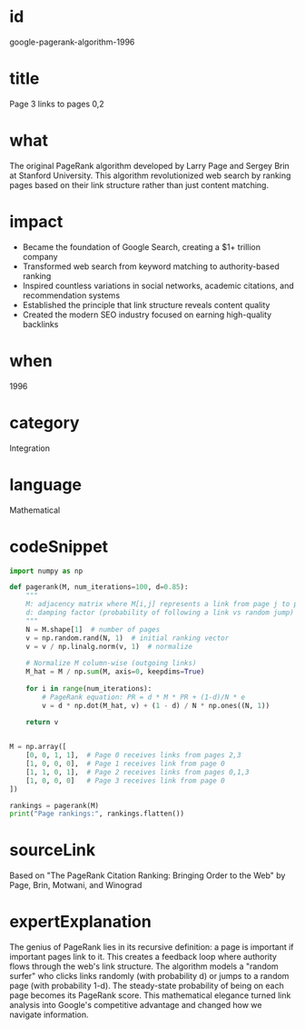 # id
google-pagerank-algorithm-1996

# title
Page 3 links to pages 0,2

# what
The original PageRank algorithm developed by Larry Page and Sergey Brin at Stanford University. This algorithm revolutionized web search by ranking pages based on their link structure rather than just content matching.

# impact
- Became the foundation of Google Search, creating a $1+ trillion company
- Transformed web search from keyword matching to authority-based ranking
- Inspired countless variations in social networks, academic citations, and recommendation systems
- Established the principle that link structure reveals content quality
- Created the modern SEO industry focused on earning high-quality backlinks

# when
1996

# category
Integration

# language
Mathematical

# codeSnippet
```python
import numpy as np

def pagerank(M, num_iterations=100, d=0.85):
    """
    M: adjacency matrix where M[i,j] represents a link from page j to page i
    d: damping factor (probability of following a link vs random jump)
    """
    N = M.shape[1]  # number of pages
    v = np.random.rand(N, 1)  # initial ranking vector
    v = v / np.linalg.norm(v, 1)  # normalize
    
    # Normalize M column-wise (outgoing links)
    M_hat = M / np.sum(M, axis=0, keepdims=True)
    
    for i in range(num_iterations):
        # PageRank equation: PR = d * M * PR + (1-d)/N * e
        v = d * np.dot(M_hat, v) + (1 - d) / N * np.ones((N, 1))
    
    return v


M = np.array([
    [0, 0, 1, 1],  # Page 0 receives links from pages 2,3
    [1, 0, 0, 0],  # Page 1 receives link from page 0
    [1, 1, 0, 1],  # Page 2 receives links from pages 0,1,3
    [1, 0, 0, 0]   # Page 3 receives link from page 0
])

rankings = pagerank(M)
print("Page rankings:", rankings.flatten())
```

# sourceLink
Based on "The PageRank Citation Ranking: Bringing Order to the Web" by Page, Brin, Motwani, and Winograd

# expertExplanation
The genius of PageRank lies in its recursive definition: a page is important if important pages link to it. This creates a feedback loop where authority flows through the web's link structure. The algorithm models a "random surfer" who clicks links randomly (with probability d) or jumps to a random page (with probability 1-d). The steady-state probability of being on each page becomes its PageRank score. This mathematical elegance turned link analysis into Google's competitive advantage and changed how we navigate information.